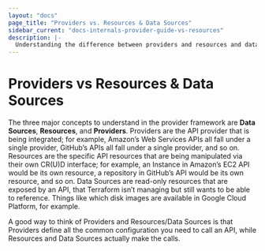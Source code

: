 ```yaml
---
layout: "docs"
page_title: "Providers vs. Resources & Data Sources"
sidebar_current: "docs-internals-provider-guide-vs-resources"
description: |-
  Understanding the difference between providers and resources and data sources.
---
```


# Providers vs Resources & Data Sources
The three major concepts to understand in the provider framework are **Data Sources**, **Resources**, and **Providers**. Providers are the API provider that is being integrated; for example, Amazon’s Web Services APIs all fall under a single provider, GitHub’s APIs all fall under a single provider, and so on. Resources are the specific API resources that are being manipulated via their own CR(U)D interface; for example, an Instance in Amazon’s EC2 API would be its own resource, a repository in GitHub’s API would be its own resource, and so on. Data Sources are read-only resources that are exposed by an API, that Terraform isn’t managing but still wants to be able to reference. Things like which disk images are available in Google Cloud Platform, for example.

A good way to think of Providers and Resources/Data Sources is that Providers define all the common configuration you need to call an API, while Resources and Data Sources actually make the calls.
